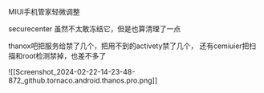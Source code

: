 
MIUI手机管家轻微调整

securecenter
虽然不太敢冻结它，但是也算清理了一点

thanox吧把服务给禁了几个，把用不到的activety禁了几个，
还有cemiuier把扫描和root检测禁掉，也差不多了

![[Screenshot_2024-02-22-14-23-48-872_github.tornaco.android.thanos.pro.png]]

